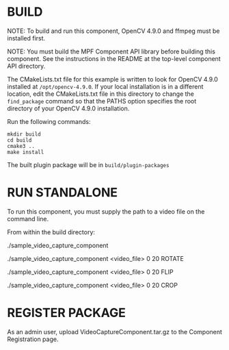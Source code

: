 # BUILD

NOTE: To build and run this component, OpenCV 4.9.0 and
      ffmpeg must be installed first.

NOTE: You must build the MPF Component API library before
      building this component. See the instructions
      in the README at the top-level component API
      directory.

The CMakeLists.txt file for this example is written to look for
OpenCV 4.9.0 installed at `/opt/opencv-4.9.0`. If your local
installation is in a different location, edit the CMakeLists.txt
file in this directory to change the `find_package` command so
that the PATHS option specifies the root directory of your
OpenCV 4.9.0 installation.

Run the following commands:
```
mkdir build
cd build
cmake3 ..
make install
```
The built plugin package will be in `build/plugin-packages`


# RUN STANDALONE

To run this component, you must supply the path to
a video file on the command line.

From within the build directory:

./sample_video_capture_component

./sample_video_capture_component <video_file> 0 20  ROTATE

./sample_video_capture_component <video_file> 0 20 FLIP

./sample_video_capture_component <video_file> 0 20 CROP


# REGISTER PACKAGE

As an admin user, upload VideoCaptureComponent.tar.gz
to the Component Registration page.
